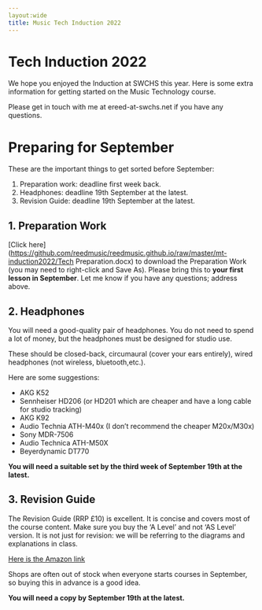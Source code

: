 ```yaml
---
layout:wide
title: Music Tech Induction 2022
---
```


# Tech Induction 2022

We hope you enjoyed the Induction at SWCHS this year. Here is some extra information for getting started on the Music Technology course.

Please get in touch with me at ereed-at-swchs.net if you have any questions.

# Preparing for September

These are the important things to get sorted before September:

1. Preparation work: deadline first week back.
1. Headphones: deadline 19th September at the latest.
1. Revision Guide: deadline 19th September at the latest.


## 1. Preparation Work

[Click here](https://github.com/reedmusic/reedmusic.github.io/raw/master/mt-induction2022/Tech Preparation.docx) to download the Preparation Work (you may need to right-click and Save As). Please bring this to **your first lesson in September**. Let me know if you have any questions; address above.

## 2. Headphones

You will need a good-quality pair of headphones. You do not need to spend a lot of money, but the headphones must be designed for studio use.

These should be closed-back, circumaural (cover your ears entirely), wired headphones (not wireless, bluetooth,etc.).

Here are some suggestions:

* AKG K52
* Sennheiser HD206 (or HD201 which are cheaper and have a long cable for studio tracking)
* AKG K92
* Audio Technia ATH-M40x (I don’t recommend the cheaper M20x/M30x)
* Sony MDR-7506
* Audio Technica ATH-M50X
* Beyerdynamic DT770

**You will need a suitable set by the third week of September 19th at the latest.**

## 3. Revision Guide

The Revision Guide (RRP £10) is excellent. It is concise and covers most of the course content. Make sure you buy the ‘A Level’ and not ‘AS Level’ version. It is not just for revision: we will be referring to the diagrams and explanations in class.

[Here is the Amazon link](https://www.amazon.co.uk/Edexcel-Level-Music-Technology-Revision/dp/1785586343)

Shops are often out of stock when everyone starts courses in September, so buying this in advance is a good idea.

**You will need a copy by September 19th at the latest.**
